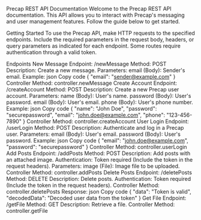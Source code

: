 Precap REST API Documentation
Welcome to the Precap REST API documentation. This API allows you to interact with Precap's messaging and user management features. Follow the guide below to get started.

Getting Started
To use the Precap API, make HTTP requests to the specified endpoints. Include the required parameters in the request body, headers, or query parameters as indicated for each endpoint. Some routes require authentication through a valid token.

Endpoints
New Message
Endpoint: /newMessage
Method: POST
Description: Create a new message.
Parameters:
email (Body): Sender's email.
Example:
json
Copy code
{
  "email": "sender@example.com"
}
Controller Method: controller.newMessage
Create Account
Endpoint: /createAccount
Method: POST
Description: Create a new Precap user account.
Parameters:
name (Body): User's name.
password (Body): User's password.
email (Body): User's email.
phone (Body): User's phone number.
Example:
json
Copy code
{
  "name": "John Doe",
  "password": "securepassword",
  "email": "john.doe@example.com",
  "phone": "123-456-7890"
}
Controller Method: controller.createAccount
User Login
Endpoint: /userLogin
Method: POST
Description: Authenticate and log in a Precap user.
Parameters:
email (Body): User's email.
password (Body): User's password.
Example:
json
Copy code
{
  "email": "john.doe@example.com",
  "password": "securepassword"
}
Controller Method: controller.userLogin
Add Posts
Endpoint: /addPosts
Method: POST
Description: Add posts with an attached image.
Authentication: Token required (Include the token in the request headers).
Parameters:
image (File): Image file to be uploaded.
Controller Method: controller.addPosts
Delete Posts
Endpoint: /deletePosts
Method: DELETE
Description: Delete posts.
Authentication: Token required (Include the token in the request headers).
Controller Method: controller.deletePosts
Response:
json
Copy code
{
  "data": "Token is valid",
  "decodedData": "Decoded user data from the token"
}
Get File
Endpoint: /getFile
Method: GET
Description: Retrieve a file.
Controller Method: controller.getFile